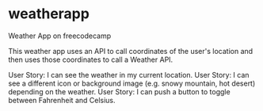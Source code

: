 # weatherapp
Weather App on freecodecamp

This weather app uses an API to call coordinates of the user's location and then uses those coordinates to call a Weather API.

User Story: I can see the weather in my current location.
User Story: I can see a different icon or background image (e.g. snowy mountain, hot desert) depending on the weather.
User Story: I can push a button to toggle between Fahrenheit and Celsius.
